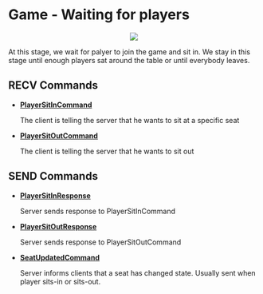 # Game - Waiting for players
<p align=center><img src="https://github.com/Ericmas001/BluffinMuffin.Protocol/blob/develop/Documentation/Activities/Protocol.Game.WaitForPlayers.png"></p>

At this stage, we wait for palyer to join the game and sit in. We stay in this stage until enough players sat around the table or until everybody leaves.

## RECV Commands
   
 * **[PlayerSitInCommand](https://github.com/Ericmas001/BluffinMuffin.Protocol/blob/develop/Documentation/BluffinMuffin.Protocol.Game.PlayerSitInCommand.md)**

   The client is telling the server that he wants to sit at a specific seat

 * **[PlayerSitOutCommand](https://github.com/Ericmas001/BluffinMuffin.Protocol/blob/develop/Documentation/BluffinMuffin.Protocol.Game.PlayerSitOutCommand.md)**

   The client is telling the server that he wants to sit out

## SEND Commands
   
 * **[PlayerSitInResponse](https://github.com/Ericmas001/BluffinMuffin.Protocol/blob/develop/Documentation/BluffinMuffin.Protocol.Game.PlayerSitInCommand.md#playersitinresponse)**

   Server sends response to PlayerSitInCommand

 * **[PlayerSitOutResponse](https://github.com/Ericmas001/BluffinMuffin.Protocol/blob/develop/Documentation/BluffinMuffin.Protocol.Game.PlayerSitOutCommand.md#playersitoutresponse)**

   Server sends response to PlayerSitOutCommand
   
 * **[SeatUpdatedCommand](https://github.com/Ericmas001/BluffinMuffin.Protocol/blob/develop/Documentation/BluffinMuffin.Protocol.Game.SeatUpdatedCommand.md)**

   Server informs clients that a seat has changed state. Usually sent when player sits-in or sits-out.

